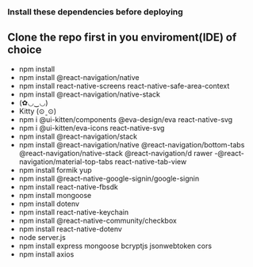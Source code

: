 ### Install these dependencies before deploying

## Clone the repo first in you enviroment(IDE) of choice

- npm install
- npm install @react-navigation/native
- npm install react-native-screens react-native-safe-area-context
- npm install @react-navigation/native-stack
- (✿◡‿◡)
- Kitty (⊙ˍ⊙)
- npm i @ui-kitten/components @eva-design/eva react-native-svg
- npm i @ui-kitten/eva-icons react-native-svg
- npm install @react-navigation/stack
- npm install @react-navigation/native @react-navigation/bottom-tabs @react-navigation/native-stack @react-navigation/d rawer -@react-navigation/material-top-tabs react-native-tab-view
- npm install formik yup
- npm install @react-native-google-signin/google-signin
- npm install react-native-fbsdk
- npm install mongoose
- npm install dotenv
- npm install react-native-keychain
- npm install @react-native-community/checkbox
- npm install react-native-dotenv
- node server.js
- npm install express mongoose bcryptjs jsonwebtoken cors
- npm install axios

